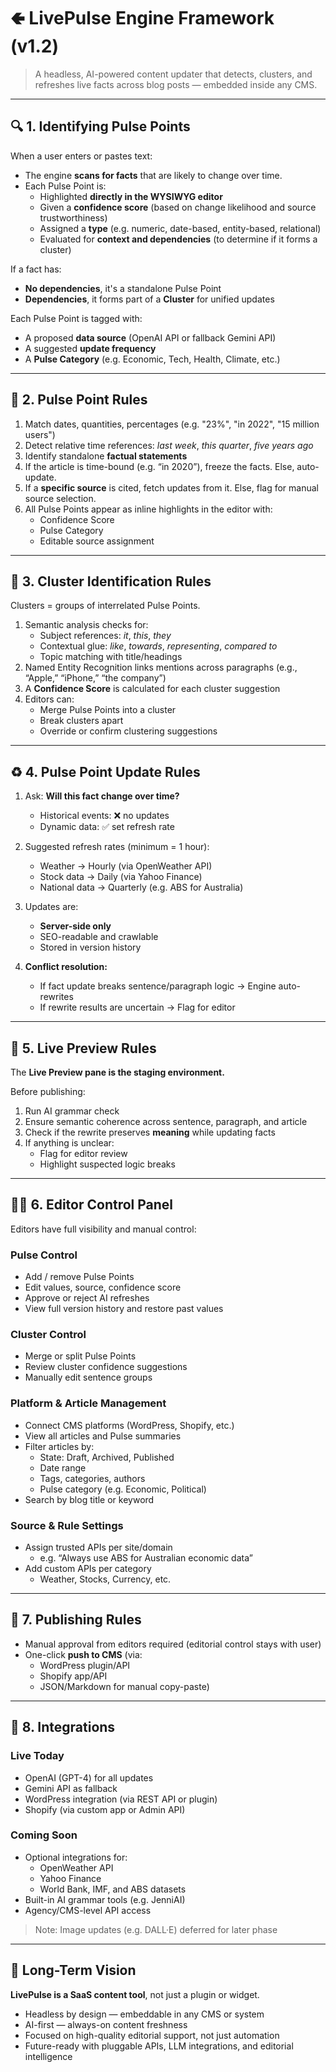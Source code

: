 # 🢀 LivePulse Engine Framework (v1.2)
> A headless, AI-powered content updater that detects, clusters, and refreshes live facts across blog posts — embedded inside any CMS.

---

## 🔍 1. Identifying Pulse Points

When a user enters or pastes text:
- The engine **scans for facts** that are likely to change over time.
- Each Pulse Point is:
  - Highlighted **directly in the WYSIWYG editor**
  - Given a **confidence score** (based on change likelihood and source trustworthiness)
  - Assigned a **type** (e.g. numeric, date-based, entity-based, relational)
  - Evaluated for **context and dependencies** (to determine if it forms a cluster)

If a fact has:
- **No dependencies**, it's a standalone Pulse Point
- **Dependencies**, it forms part of a **Cluster** for unified updates

Each Pulse Point is tagged with:
- A proposed **data source** (OpenAI API or fallback Gemini API)
- A suggested **update frequency**
- A **Pulse Category** (e.g. Economic, Tech, Health, Climate, etc.)

---

## 📌 2. Pulse Point Rules

1. Match dates, quantities, percentages (e.g. "23%", "in 2022", "15 million users")
2. Detect relative time references: *last week*, *this quarter*, *five years ago*
3. Identify standalone **factual statements**
4. If the article is time-bound (e.g. “in 2020”), freeze the facts. Else, auto-update.
5. If a **specific source** is cited, fetch updates from it. Else, flag for manual source selection.
6. All Pulse Points appear as inline highlights in the editor with:
   - Confidence Score
   - Pulse Category
   - Editable source assignment

---

## 🔗 3. Cluster Identification Rules

Clusters = groups of interrelated Pulse Points.

1. Semantic analysis checks for:
   - Subject references: *it*, *this*, *they*
   - Contextual glue: *like*, *towards*, *representing*, *compared to*
   - Topic matching with title/headings
2. Named Entity Recognition links mentions across paragraphs (e.g., “Apple,” “iPhone,” “the company”)
3. A **Confidence Score** is calculated for each cluster suggestion
4. Editors can:
   - Merge Pulse Points into a cluster
   - Break clusters apart
   - Override or confirm clustering suggestions

---

## ♻️ 4. Pulse Point Update Rules

1. Ask: **Will this fact change over time?**
   - Historical events: ❌ no updates
   - Dynamic data: ✅ set refresh rate
2. Suggested refresh rates (minimum = 1 hour):
   - Weather → Hourly (via OpenWeather API)
   - Stock data → Daily (via Yahoo Finance)
   - National data → Quarterly (e.g. ABS for Australia)
3. Updates are:
   - **Server-side only**
   - SEO-readable and crawlable
   - Stored in version history

4. **Conflict resolution:**
   - If fact update breaks sentence/paragraph logic → Engine auto-rewrites
   - If rewrite results are uncertain → Flag for editor

---

## 👀 5. Live Preview Rules

The **Live Preview pane is the staging environment.**

Before publishing:
1. Run AI grammar check
2. Ensure semantic coherence across sentence, paragraph, and article
3. Check if the rewrite preserves **meaning** while updating facts
4. If anything is unclear:
   - Flag for editor review
   - Highlight suspected logic breaks

---

## 🧑‍💻 6. Editor Control Panel

Editors have full visibility and manual control:

### Pulse Control
- Add / remove Pulse Points
- Edit values, source, confidence score
- Approve or reject AI refreshes
- View full version history and restore past values

### Cluster Control
- Merge or split Pulse Points
- Review cluster confidence suggestions
- Manually edit sentence groups

### Platform & Article Management
- Connect CMS platforms (WordPress, Shopify, etc.)
- View all articles and Pulse summaries
- Filter articles by:
  - State: Draft, Archived, Published
  - Date range
  - Tags, categories, authors
  - Pulse category (e.g. Economic, Political)
- Search by blog title or keyword

### Source & Rule Settings
- Assign trusted APIs per site/domain
  - e.g. “Always use ABS for Australian economic data”
- Add custom APIs per category
  - Weather, Stocks, Currency, etc.

---

## 🚀 7. Publishing Rules

- Manual approval from editors required (editorial control stays with user)
- One-click **push to CMS** (via:
  - WordPress plugin/API
  - Shopify app/API
  - JSON/Markdown for manual copy-paste)

---

## 🔌 8. Integrations

### Live Today
- OpenAI (GPT-4) for all updates
- Gemini API as fallback
- WordPress integration (via REST API or plugin)
- Shopify (via custom app or Admin API)

### Coming Soon
- Optional integrations for:
  - OpenWeather API
  - Yahoo Finance
  - World Bank, IMF, and ABS datasets
- Built-in AI grammar tools (e.g. JenniAI)
- Agency/CMS-level API access

> Note: Image updates (e.g. DALL·E) deferred for later phase

---

## 🔮 Long-Term Vision

**LivePulse is a SaaS content tool**, not just a plugin or widget.

- Headless by design — embeddable in any CMS or system
- AI-first — always-on content freshness
- Focused on high-quality editorial support, not just automation
- Future-ready with pluggable APIs, LLM integrations, and editorial intelligence

